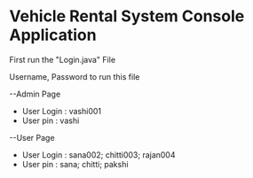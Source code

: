 # Vehicle Rental System  Console Application

First run the "Login.java" File

Username, Password to run this file

--Admin Page

* User Login : vashi001
* User pin     : vashi

--User Page

* User Login : sana002; chitti003; rajan004
* User pin     : sana; chitti; pakshi
